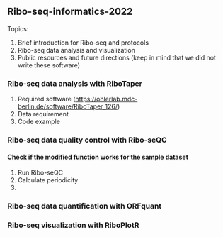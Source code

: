 ## Ribo-seq-informatics-2022

Topics:
1. Brief introduction for Ribo-seq and protocols
2. Ribo-seq data analysis and visualization
3. Public resources and future directions
(keep in mind that we did not write these software)

### Ribo-seq data analysis with RiboTaper
1. Required software (https://ohlerlab.mdc-berlin.de/software/RiboTaper_126/)
2. Data requirement
3. Code example

### Ribo-seq data quality control with Ribo-seQC
#### Check if the modified function works for the sample dataset
1. Run Ribo-seQC 
2. Calculate periodicity
3. 

### Ribo-seq data quantification with ORFquant

### Ribo-seq visualization with RiboPlotR




